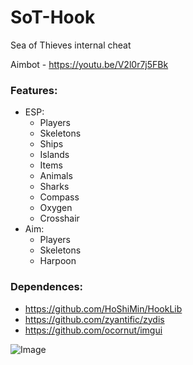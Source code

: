 # SoT-Hook
Sea of Thieves internal cheat

Aimbot - https://youtu.be/V2l0r7j5FBk

### Features:
- ESP:
    - Players
    - Skeletons
    - Ships
    - Islands
    - Items
    - Animals
    - Sharks
    - Compass
    - Oxygen
    - Crosshair
- Aim:
    - Players
    - Skeletons
    - Harpoon
    

### Dependences:
- https://github.com/HoShiMin/HookLib
- https://github.com/zyantific/zydis
- https://github.com/ocornut/imgui


![Image](https://i.imgur.com/0p35UOI.png)
